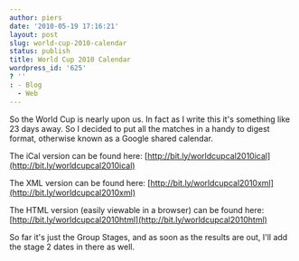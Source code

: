```yaml
---
author: piers
date: '2010-05-19 17:16:21'
layout: post
slug: world-cup-2010-calendar
status: publish
title: World Cup 2010 Calendar
wordpress_id: '625'
? ''
: - Blog
  - Web
---
```


So the World Cup is nearly upon us. In fact as I write this it's something
like 23 days away. So I decided to put all the matches in a handy to digest
format, otherwise known as a Google shared calendar.

The iCal version can be found here:
[http://bit.ly/worldcupcal2010ical](http://bit.ly/worldcupcal2010ical)

The XML version can be found here:
[http://bit.ly/worldcupcal2010xml](http://bit.ly/worldcupcal2010xml)

The HTML version (easily viewable in a browser) can be found here:
[http://bit.ly/worldcupcal2010html](http://bit.ly/worldcupcal2010html)

So far it's just the Group Stages, and as soon as the results are out, I'll
add the stage 2 dates in there as well.

